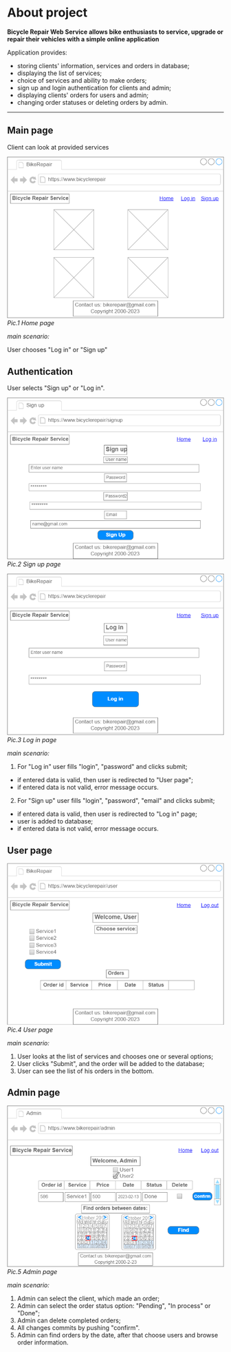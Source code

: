 # About project
**Bicycle Repair Web Service allows bike enthusiasts to service, upgrade or repair their vehicles with a simple online application**

Application provides:

- storing clients' information, services and orders in database;
- displaying the list of services;
- choice of services and ability to make orders;
- sign up and login authentication for clients and admin;
- displaying clients' orders for users and admin;
- changing order statuses or deleting orders by admin.
___
## Main page
Client can look at provided services

![Home](../bikerepair/static/images/HomePage.png "Pic.1 Home page")
*Pic.1 Home page*

*main scenario:*

User chooses "Log in" or "Sign up"

## Authentication
  
User selects "Sign up" or "Log in".

![Sign up](../bikerepair/static/images/SignUp.png "Pic.2 Sign up page")
*Pic.2 Sign up page*

![Log in]( ../bikerepair/static/images/LogIn.png "Pic.3 Log in page")
*Pic.3 Log in page*

*main scenario:*

1. For "Log in" user fills  "login", "password" and clicks submit;
- if entered data is valid, then user is redirected to "User page";
- if entered data is not valid, error message occurs.
2. For "Sign up" user fills "login", "password", "email" and clicks submit;
- if entered data is valid, then user is redirected to "Log in" page;
- user is added to database;
- if entered data is not valid, error message occurs.

## User page

![User page]( ../bikerepair/static/images/AccountPage.png "Pic.4 User page")
*Pic.4 User page*

*main scenario:*

1. User looks at the list of services and chooses one or several options;
2. User clicks "Submit", and the order will be added to the database;
3. User can see the list of his orders in the bottom.

## Admin page

![Admin](../bikerepair/static/images/AminPage.png "Pic.5 Admin page")
*Pic.5 Admin page*

*main scenario:*

1. Admin can select the client, which made an order; 
2. Admin can select the order status option: "Pending", "In process" or "Done";
3. Admin can delete completed orders;
4. All changes commits by pushing "confirm".
5. Admin can find orders by the date, after that choose users and browse order information. 
